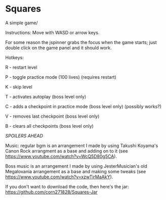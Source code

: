 # Squares
A simple game/


Instructions:
Move with WASD or arrow keys.

For some reason the jspinner grabs the focus when the game starts; just double click on the game panel and it should work.

Hotkeys: 

R - restart level

P - toggle practice mode (100 lives) (requires restart)

K - skip level

T - activates autoplay (boss level only)

C - adds a checkpoint in practice mode (boss level only) (possibly works?)

V - removes last checkpoint (boss level only)

B - clears all checkpoints (boss level only)



*SPOILERS AHEAD*



Music: regular bgm is an arrangement I made by using Takushi Koyama's Canon Rock arrangment as a base and adding on to it (see https://www.youtube.com/watch?v=WcQ5D80g5CA).

Boss music is an arrangement I made by using JesterMusician's old Megalovania arrangement as a base and making some tweaks (see https://www.youtube.com/watch?v=xzwTirMaAkY).

If you don't want to download the code, then here's the jar: https://github.com/corn271828/Squares-Jar

